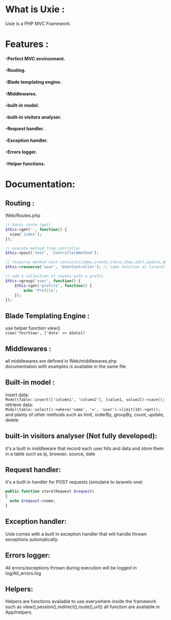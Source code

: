 # What is Uxie :

Uxie is a PHP MVC Framework.

# Features :
#### -Perfect MVC environment.
#### -Routing.
#### -Blade templating engine.
#### -Middlewares.
#### -built-in model.
#### -built-in visitors analyser.
#### -Request handler.
#### -Exception handler.
#### -Errors logger.
#### -Helper functions.

# Documentation:
## Routing :
Web/Routes.php  
```php
// basic route (get)
$this->get('', function() {
  view('index');
});

// execute method from controller
$this->post('test', 'Controller@method');

// resource method wich contains(index,create,store,show,edit,update,delete) same as laravel
$this->resource('user', 'UserController'); // same function as laravel

// add a collection of routes with a prefix
$this->group('user', function() {
    $this->get('profile', function() {
        echo 'Profile';
    });
});
```
## Blade Templating Engine :
use helper function view()  
`
view('YourView', ['data' => $data])
`
## Middlewares :
all middlewares are defined in Web/middlewares.php  
documentation with examples is available in the same file  
## Built-in model :
insert data:  
`
Model\Table::insert(['column1', 'column2'], [value1, value2])->save();
`  
retrieve data:  
`
Model\table::select()->where('name', '=', 'user')->limit(10)->get();
`  
and planty of other methods such as limit, orderBy, groupBy, count, update, delete  
## built-in visitors analyser (Not fully developed):
it's a built in middleware that record each user hits and data and store them in a table
such as ip, browser, source, date
## Request handler:
it's a built in handler for POST requests (simulaire to laravels one)  
```php
public function store(Request $request)  
{  
  echo $reqeust->name;  
}
```
## Exception handler:
Uxie comes with a built in exception handler that will handle thrown exceptions automatically.
## Errors logger:
All errors/exceptions thrown during execution will be logged in log/All_errors.log
## Helpers:
Helpers are functions available to use everywhere inside the framework such as view(),session(),redirect(),route(),url()
all function are available in App/helpers.
